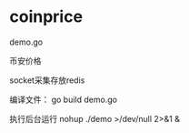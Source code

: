 # coinprice

demo.go

币安价格

socket采集存放redis

编译文件： go build demo.go

执行后台运行 nohup ./demo >/dev/null 2>&1 &
